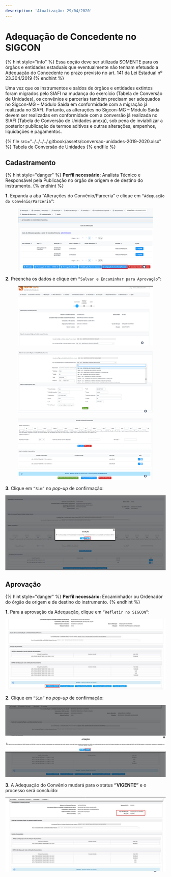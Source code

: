 ```yaml
---
description: 'Atualização: 29/04/2020'
---
```


# Adequação de Concedente no SIGCON

{% hint style="info" %}
Essa opção deve ser utilizada SOMENTE para os órgãos e entidades estaduais que eventualmente não tenham efetuado a Adequação do Concedente no prazo previsto no art. 141 da Lei Estadual nº 23.304/2019
{% endhint %}

Uma vez que os instrumentos e saldos de órgãos e entidades extintos foram migrados pelo SIAFI na mudança do exercício (Tabela de Conversão de Unidades), os convênios e parcerias também precisam ser adequados no Sigcon-MG – Módulo Saída em conformidade com a migração já realizada no SIAFI. Portanto, as alterações no Sigcon-MG – Módulo Saída devem ser realizadas em conformidade com a conversão já realizada no SIAFI (Tabela de Conversão de Unidades anexa), sob pena de inviabilizar a posterior publicação de termos aditivos e outras alterações, empenhos, liquidações e pagamentos.

{% file src="../../../../.gitbook/assets/conversao-unidades-2019-2020.xlsx" %}
Tabela de Conversão de Unidades
{% endfile %}

## Cadastramento

{% hint style="danger" %}
**Perfil necessário:** Analista Técnico e Responsável pela Publicação no órgão de origem e de destino do instrumento.
{% endhint %}

**1.** Expanda a aba “Alterações do Convênio/Parceria” e clique em `“Adequação do Convênio/Parceria”`:

<figure><img src="../../../../.gitbook/assets/adequação.png" alt=""><figcaption></figcaption></figure>

**2.** Preencha os dados e clique em `“Salvar e Encaminhar para Aprovação”`:

<figure><img src="../../../../.gitbook/assets/image (40).png" alt=""><figcaption></figcaption></figure>

<figure><img src="../../../../.gitbook/assets/image (38) (1).png" alt=""><figcaption></figcaption></figure>

<figure><img src="../../../../.gitbook/assets/image (79).png" alt=""><figcaption></figcaption></figure>

**3.** Clique em `“Sim”` no _pop-up_ de confirmação:

![](<../../../../.gitbook/assets/image (92) (1).png>)

## Aprovação

{% hint style="danger" %}
**Perfil necessário:** Encaminhador ou Ordenador do órgão de origem e de destino do instrumento.
{% endhint %}

**1.** Para a aprovação da Adequação, clique em `“Refletir no SIGCON”`:

![](<../../../../.gitbook/assets/image (149).png>)

**2.** Clique em `“Sim”` no _pop-up_ de confirmação:

![](<../../../../.gitbook/assets/image (90).png>)

**3.** A Adequação do Convênio mudará para o status **“VIGENTE”** e o processo será concluído:

![](<../../../../.gitbook/assets/image (82).png>)
